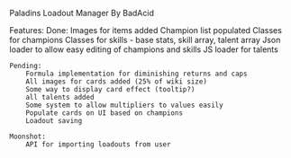 Paladins Loadout Manager
By BadAcid

Features:
Done:
        Images for items added
        Champion list populated
        Classes for champions
        Classes for skills
           - base stats, skill array, talent array
        Json loader to allow easy editing of champions and skills
        JS loader for talents

    Pending:
        Formula implementation for diminishing returns and caps
        All images for cards added (25% of wiki size)
        Some way to display card effect (tooltip?)
        all talents added
        Some system to allow multipliers to values easily
        Populate cards on UI based on champions
        Loadout saving
        
    Moonshot:
        API for importing loadouts from user
